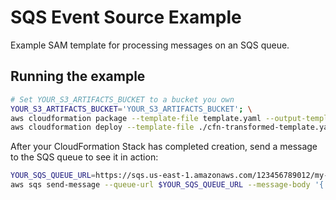 # SQS Event Source Example

Example SAM template for processing messages on an SQS queue.

## Running the example

```bash
# Set YOUR_S3_ARTIFACTS_BUCKET to a bucket you own
YOUR_S3_ARTIFACTS_BUCKET='YOUR_S3_ARTIFACTS_BUCKET'; \
aws cloudformation package --template-file template.yaml --output-template-file cfn-transformed-template.yaml --s3-bucket $YOUR_S3_ARTIFACTS_BUCKET
aws cloudformation deploy --template-file ./cfn-transformed-template.yaml --stack-name lambda-sqs-processor --capabilities CAPABILITY_IAM
```

After your CloudFormation Stack has completed creation, send a message to the SQS queue to see it in action:

```bash
YOUR_SQS_QUEUE_URL=https://sqs.us-east-1.amazonaws.com/123456789012/my-queue; \
aws sqs send-message --queue-url $YOUR_SQS_QUEUE_URL --message-body '{ "myMessage": "Hello SAM!" }'
```